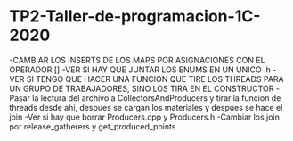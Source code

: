 # TP2-Taller-de-programacion-1C-2020


-CAMBIAR LOS INSERTS DE LOS MAPS POR ASIGNACIONES CON EL OPERADOR []
-VER SI HAY QUE JUNTAR LOS ENUMS EN UN UNICO .h
-VER SI TENGO QUE HACER UNA FUNCION QUE TIRE LOS THREADS PARA UN GRUPO
DE TRABAJADORES, SINO LOS TIRA EN EL CONSTRUCTOR
-Pasar la lectura del archivo a CollectorsAndProducers y tirar la funcion
de threads desde ahi, despues se cargan los materiales y despues se hace el
join
-Ver si hay que borrar Producers.cpp y Producers.h
-Cambiar los join por release_gatherers y get_produced_points
